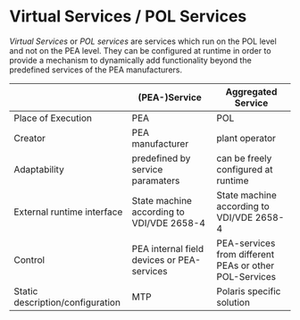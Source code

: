 Virtual Services / POL Services
===============================

*Virtual Services* or *POL services* are services which run on the POL level and not on the PEA level. They can be configured at runtime in order to provide a mechanism to dynamically add functionality beyond the predefined services of the PEA manufacturers.  





|                                  | (PEA-)Service                              | Aggregated Service                                     |
|----------------------------------|--------------------------------------------|--------------------------------------------------------|
| Place of Execution               | PEA                                        | POL                                                    |
| Creator                          | PEA manufacturer                           | plant operator                                         |
| Adaptability                     | predefined by service paramaters           | can be freely configured at runtime                    |
| External runtime  interface      | State machine according to VDI/VDE 2658-4  | State machine according to VDI/VDE 2658-4              |
| Control                          | PEA internal field devices or PEA-services | PEA-services from different PEAs or other POL-Services |
| Static description/configuration | MTP                                        | Polaris specific solution                              |

